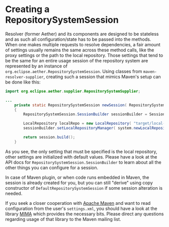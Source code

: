 # Creating a RepositorySystemSession
<!--
Licensed to the Apache Software Foundation (ASF) under one
or more contributor license agreements.  See the NOTICE file
distributed with this work for additional information
regarding copyright ownership.  The ASF licenses this file
to you under the Apache License, Version 2.0 (the
"License"); you may not use this file except in compliance
with the License.  You may obtain a copy of the License at

    http://www.apache.org/licenses/LICENSE-2.0

Unless required by applicable law or agreed to in writing,
software distributed under the License is distributed on an
"AS IS" BASIS, WITHOUT WARRANTIES OR CONDITIONS OF ANY
KIND, either express or implied.  See the License for the
specific language governing permissions and limitations
under the License.
-->

Resolver (former Aether) and its components are designed to be stateless and as such all
configuration/state has to be passed into the methods. When one makes
multiple requests to resolve dependencies, a fair amount of settings
usually remains the same across these method calls, like the proxy
settings or the path to the local repository. Those settings that tend
to be the same for an entire usage session of the repository system are
represented by an instance of
`org.eclipse.aether.RepositorySystemSession`. Using classes from
`maven-resolver-supplier`, creating such a session that mimics Maven's
setup can be done like this:

```java
import org.eclipse.aether.supplier.RepositorySystemSupplier;

...
    private static RepositorySystemSession newSession( RepositorySystem system )
    {
        RepositorySystemSession.SessionBuilder sessionBuilder = SessionBuilderSupplier.get();

        LocalRepository localRepo = new LocalRepository( "target/local-repo" );
        sessionBuilder.setLocalRepositoryManager( system.newLocalRepositoryManager( session, localRepo ) );

        return session.build();
    }
```

As you see, the only setting that must be specified is the local
repository, other settings are initialized with default values. Please
have a look at the API docs for `RepositorySystemSession.SessionBuilder` to
learn about all the other things you can configure for a session.

In case of Maven plugin, or when code runs embedded in Maven, the session
is already created for you, but you can still "derive" using copy constructor
of `DefaultRepositorySystemSession` if some session alteration is needed.

If you seek a closer cooperation with [Apache
Maven](http://maven.apache.org/) and want to read configuration from the
user's `settings.xml`, you should have a look at the library
[MIMA](https://github.com/maveniverse/mima) which provides the necessary
bits. Please direct any questions regarding usage of that library to the
Maven mailing list.
